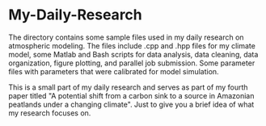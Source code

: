 # My-Daily-Research

The directory contains some sample files used in my daily research on atmospheric modeling. The files include .cpp and .hpp files for my climate model, some Matlab and Bash scripts for data analysis, data cleaning, data organization, figure plotting, and parallel job submission. Some parameter files with parameters that were calibrated for model simulation.

This is a small part of my daily research and serves as part of my fourth paper titled "A potential shift from a carbon sink to a source in Amazonian peatlands under a changing climate". Just to give you a brief idea of what my research focuses on. 
